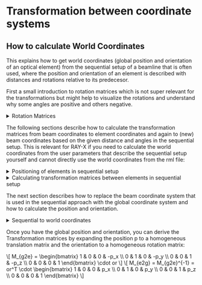 # Transformation between coordinate systems

## How to calculate World Coordinates

This explains how to get world coordinates (global position and orientation of an optical element) from the sequential setup of a beamline that is often used, where the position and orientation of an element is described with distances and rotations relative to its predecesor.

First a small introduction to rotation matrices which is not super relevant for the transformations but might help to visualize the rotations and understand why some angles are positive and others negative.
 
<details><summary>Rotation Matrices</summary>

### Rotation matrices

A rotation through an angle \\(\theta\\) can either be active or passive.
An active rotation around for example the z-axis through the angle \\(\theta\\) rotates the point within the coordinate system. Thereby, the coordinates of the point are changed whereas the coordinate system is left unchanged. When looking along the rotation axis in a right-handed coordinate system towards the origin, the rotation direction is counter-clockwise.

\\[
R_a({\theta}) = 
\begin{bmatrix}
    \cos(\theta) & -\sin(\theta) & 0 \\\\
    \sin(\theta) & \cos(\theta) & \\\\
    0           & 0         & 1 
\end{bmatrix}
\\]

A passive rotation leaves the position of the vector unchanged and rotates the axes of the coordinate system relative to the vector i.e. rotates the basis vectors (change of basis). When looking along the rotation-axis towards the origin in a right-handed coordinate system, the rotation of the rotating axes is clockwise. Thus, it is defined as an active rotation (applied to the basis vectors) in the other direction i.e. through the negative angle (\\(\cos(-\theta) = \cos(\theta)\\) and \\(-\sin(\theta) = \sin(-\theta))\\):

\\[   
    R_p({\theta}) = \begin{bmatrix}
    \cos(\theta) & \sin(\theta) & 0 \\\\
    -\sin(\theta) & \cos(\theta) &  \\\\
    0           & 0         & 1 
    \end{bmatrix} = \begin{bmatrix}
    \cos(-\theta) & -\sin(-\theta) & 0 \\\\
    \sin(-\theta) & \cos(-\theta) &  \\\\
    0           & 0         & 1 
    \end{bmatrix}
\\]

The relation between axes and the position of the point are the same after each of the rotations: After the passive rotation the basis vectors are different and the vector coordinates stay the same whereas after the active rotation the vector coordinates are different but the basis vectors are the same.

Example for active (left) and passive (right) rotation through \\(\alpha=25^\circ\\): 
![active_passive](/docs/src/uploads/7eb17510a7f200d4ce89ed337e0a4eda/rotation_active_vs_passive.PNG)
 The relative position of the vector to the axes is the same after each rotation. 
See also [active vs passive transformation](https://en.wikipedia.org/wiki/Active_and_passive_transformation)

However, active and passive are in our case only an *interpretation* of the rotations that makes sense when looking at the beamline from a global point of view. Globally seen, the local coordinate system of each optical element is rotated and translated differently with respect to a global coordinate system whereas the vectors (the rays) only change by e.g. reflection when interacting with an element.
Thus, we have coordinate systems for optical elements, that are identical for each element in the sense that the y-axis is the normal and the x-z-plane is the tangent plane of the surface at the origin, and for rays where the center ray is the z-axis and a global system. The transformation between the systems is implemented by rotating and translating the vectors within the same coordinate system.
\\(\rightarrow\\) In the implementation only the vectors are transformed by active transformations and the axes of the coordinate system stay the same, although in the "real world", the beams remain unchanged and only the coordinate system is rotated around them.
</details>

The following sections describe how to calculate the transformation matrices from beam coordinates to element coordinates and again to (new) beam coordinates based on the given distance and angles in the sequential setup.
This is relevant for RAY-X if you need to calculate the world coordinates from the user parameters that describe the sequential setup yourself and cannot directly use the world coordinates from the rml file: 


<details><summary>Positioning of elements in sequential setup</summary>

In the old RAY rays are represented in a beam coordinate system. In that system the main ray always points from the origin towards the z-axis wheras the individual rays have slight deviations in their direction and origin.

Elements are represented in an element coordinate system.
The elements are mostly located in the x-z-plane of their coordinate system. The y-axis is the normal in the center of the element (Visualized in the [documentation](https://it-ed-git.basisit.de/RAY/RAY/-/wikis/uploads/bdcf4515e03b2fccf462c5f0d76052c3/Paper_Schaefers_RAY_Springer_2007.pdf)).


In order to calculate the intersection point with the "quad" function, we first need to transfer the incoming rays from beam coordinates to the object coordinates. The relation between these system is defined by two angles \\(\alpha\\) and \\(\chi\\) and a translation by \\(z_0\\). The transformation affects the position and direction of the ray.

1. the offset \\(z_0\\) describes the distance between the previous element or the source and the current optical element. 

2. the main ray should have a specific incidence angle \\(\alpha\\) (angle between main ray and x-z-plane of the optical element). This rotation is counter-clockwise around the x-axis:

\\[
    R_x({\alpha}) = \begin{bmatrix}
    1 & 0 & 0 \\\\
    0 & \cos(\alpha) & -\sin(\alpha) \\\\
    0 & \sin(\alpha) & \cos(\alpha)
    \end{bmatrix}
\\]

<details><summary>Side note</summary>
Side note for visualization: An example for this rotation interpreted as an [active](/docs/src/uploads/33a69b81f3f7c491842bcdeda4ca97b7/incidence_angle_active.PNG) and as a [passive](/docs/src/uploads/5ab2555382dc2b2ef10a9864aaee0224/incidence_angle_passive.PNG) rotation of the main ray (z-axis) and a ray \\(v\\) through the grazing incidence angle \\(\alpha=25°\\). The first coordinate system shows the incoming ray in the ray-coordinate system. In the second one the rays/the axes are rotated through \\(\alpha\\) such that the rays lie in the element-coordinate system. In the third image the reflection is calculated. Finally, in the last image, the reflected ray/the axes are rotated to the new ray-coordinate system.
Since we are using a right-handed coordinate system, the x-axis points into the image and the rotations that appear to be clockwise are actually counter-clockwise around the x-axis.
</details>

3. The second rotation through angle \\(\chi\\) around the z-axis tilts the optical element such that the ray is not reflected upwards (\\(\chi=0°\\)) but to the right (\\(\chi=90°\\)), downwards (\\(\chi=180°\\)) or to the left (\\(\chi=270°\\)). This is a clockwise rotation. Thus, we rotate through \\(-\chi\\) when \\(\chi\\) is given.

After tracing we need to transform the ray back to the beam coordinate system. Therefore we rotate back around \\(\chi\\) and then rotate around the exit angle \\(\beta\\) All these parameters are given as "user" parameters. The following section describes how to calculate beam-element and element-beam transformation matrices.
</details>


<details><summary>Calculating transformation matrices between elements in sequential setup</summary>

##### Beam to Element
1. Translation by \\(z_0\\) in z direction = distance to preceeding element

2. Rotation by azimuthal angle \\(\chi\\) around z-axis. 

\\[
    R_z(-\chi) = \begin{bmatrix} \cos(-\chi) & -\sin(-\chi) & 0 \\\\
    \sin(-\chi) & \cos(-\chi) & 0 \\\\
    0 & 0 & 1 \end{bmatrix} =
    \begin{bmatrix} \cos(\chi) & \sin(\chi) & 0 \\\\
    -\sin(\chi) & \cos(\chi) & 0 \\\\
    0 & 0 & 1 \end{bmatrix}
\\]

3. Rotation through grazing incidence angle \\(\alpha\\) around x-axis. Sometimes, the normal incidence angle with \\(90°-\alpha\\) is given. Then, it has to be converted to the grazing incidence angle \\(\alpha\\).<br>

\\[
    R_x(\alpha) = \begin{bmatrix} 1 & 0 & 0 \\\\
    0 & \cos(\alpha) & -\sin(\alpha) \\\\
    0 & \sin(\alpha) & \cos(\alpha) \end{bmatrix}
\\]

Putting it all together this is an affine transformation and can be written in homogeneous coordinates as one single matrix:

\\[
\begin{align*}
    M_{b2e} &= R_{x}(\alpha) R_z(-\chi) T_z(z_0) \\\\
    M_{b2e} &= \begin{bmatrix} 1 & 0 & 0 & 0\\\\
    0 & \cos(\alpha) & -\sin(\alpha) & 0 \\\\ 0 & \sin(\alpha) & \cos(\alpha) & 0 \\\\ 0 & 0 & 0 & 1 \end{bmatrix} \cdot \begin{bmatrix} \cos(\chi) & \sin(\chi) & 0 & 0\\\\ -\sin(\chi) & \cos(\chi) & 0 & 0\\\\ 0 & 0 & 1 & 0 \\\\ 0 & 0 & 0 & 1 \end{bmatrix} \cdot \begin{bmatrix} 1 & 0 & 0 & 0 \\\\ 0 & 1 & 0 & 0 \\\\ 0 & 0 & 1 & -z_0 \\\\ 0 & 0 & 0 & 1 \end{bmatrix} \\\\
&= \begin{bmatrix} \cos(\chi) & \sin(\chi) & 0 & 0 \\\\
-\sin(\chi)\cos(\alpha) & \cos(\chi)\cos(\alpha) & -\sin(\alpha) & z_0 \sin(\alpha) \\\\
-\sin(\chi) \sin(\alpha) & \sin(\alpha)\cos(\chi) & \cos(\alpha) & -z_0 \cos(\alpha) \\\\ 0 & 0 & 0 & 1 \end{bmatrix}
\end{align*}
\\]

##### Element to Beam
After the interaction with the element, the reflected ray \\(x_R\\) is transformed back to a beam coordinate system. The rotations around the axes are applied in reverse order.

1. Rotation through gracing exit angle \\(\beta\\) around x-axis. We do not need to rotate back through \\(\alpha\\) but keep rotating in the same direction since the new z-axis should point in the direction of the reflected and not of the incoming main ray. E.g. \\(\beta\\) is the same as \\(\alpha\\) for mirrors.<br>

\\[
    R_x(\beta) = \begin{bmatrix} 1 & 0 & 0 \\\\ 
    0 & \cos(\beta) & -\sin(\beta) \\\\ 0 & \sin(\beta) & \cos(\beta) \end{bmatrix}
\\]

2. Rotation back through \\(\chi\\).<br>

\\[
R_z(\chi) = R_z^{-1}(-\chi) = \begin{bmatrix} \cos(\chi) & -\sin(\chi) & 0 \\\\
    \sin(\chi) & \cos(\chi) & 0 \\\\
    0 & 0 & 1 \end{bmatrix}
\\]

In homogeneous coordinates:

\\[
\begin{align*}
    M_{e2b} &= R_z(\chi)R_{x}(\beta) \\\\
    M_{e2b} &= \begin{bmatrix} \cos(\chi) & -\sin(\chi) & 0 & 0\\\\
    \sin(\chi) & \cos(\chi) & 0 & 0\\\\
    0 & 0 & 1 & 0 \\\\ 0 & 0 & 0 & 1 \end{bmatrix} \cdot  \begin{bmatrix} 1 & 0 & 0 & 0\\\\ 
    0 & \cos(\beta) & -\sin(\beta) & 0 \\\\ 0 & \sin(\beta) & \cos(\beta) & 0 \\\\ 0 & 0 & 0 & 1\end{bmatrix}\\\\
&= \begin{bmatrix} \cos(\chi) & -\sin(\chi) \cos(\beta) & \sin(\chi)\sin(\beta) & 0 \\\\
\sin(\chi) & \cos(\chi)\cos(\beta) & -\cos(\chi)\sin(\beta) & 0 \\\\
0 & \sin(\beta) & \cos(\beta) & 0 \\\\ 0 & 0 & 0 & 1 \end{bmatrix}
\end{align*}
\\]

(Since there is no translation a 3x3 matrix would suffice)

### Misalignment
Misalignment is used when the optical element does not lie exactly where it should after applying the beam to element matrix. Therefore some rotation or translation might be necessary before the intersection point can be calculated.

The misalignment transformation matrix \\(M_{mis}\\) is simply derived from the user parameters \\(d_x\\), \\(d_y\\), \\(d_z\\), \\(d_{\phi}\\), \\(d_{\psi}\\), \\(d_{\chi}\\). It can be calculated by spliting into a transformation matrix (from \\(d_x\\), \\(d_y\\), \\(d_z\\)) and multiplying with a rotation matrix (from \\(d_{\phi}\\), \\(-d_{\psi}\\), \\(d_{\chi}\\)):

\\[
    \begin{align*}
        M_{mis} &= T_{x,y,z} R_{\phi, -\psi, \chi} \\\\
        &= \begin{bmatrix} 1 & 0 & 0 & -d_x\\\\
        0 & 1 & 0 & -d_y\\\\
        0 & 0 & 1 & -d_z \\\\ 0 & 0 & 0 & 1 \end{bmatrix} \cdot R^x_{-\psi} \cdot R^y_{\phi} \cdot R^z_{\chi}
    \end{align*} 
\\]

where e.g. \\(R^x_{\psi}\\) is the 4x4 homogeneous rotation matrix through \\(\psi\\) around the x-axis.

The inverse misalignment matrix is then calculated as follows:

\\[
    \begin{align*}
        M_{mis}^{-1} &= R_{-\psi, \phi, \chi}^{-1} \cdot T_{x,y,z}^{-1}\\\\
        &= (R^x_{-\psi} \cdot R^y_{\phi} \cdot R^z_{\chi}) ^{T} \cdot 
    \begin{bmatrix}
        1 & 0 & 0 & d_x \\\\
        0 & 1 & 0 & d_y \\\\
        0 & 0 & 1 & d_z \\\\
        0 & 0 & 0 & 1 
    \end{bmatrix} 
    \end{align*}
\\]

Since rotation matrices are orthogonal, the inverse of \\((R^x_{-\psi} R^y_{\phi} R^z_{\chi})\\) is the same as the transpose. The inverse of the translation matrix is the same but with negative offsets.

\\(M_{mis}\\), \\(M_{mis}^{-1}\\) are multiplied with \\(M_{b/g2e}\\) and \\(M_{e2g/b}\\), respectively, to form the final transformation matrices which could be given to the shader if we would still use the sequential approach in RAY-X. However, we use a global coordinate system instead of the beam coordinate system but don't worry you didn't just read all of that for nothing, it will be important in the derivation of the transformation from global to element coordinates and back.
</details>

The next section describes how to replace the beam coordinate system that is used in the sequential approach with the global coordinate system and how to calculate the position and orientation.

<details><summary>Sequential to world coordinates</summary>

As explained in the previous sections, there is no global coordinate system in the sequential implementation but instead rays are transformed from beam coordinate system to element coordinate system and back to a different beam coordinate system such that the z-axis of the beam coordinate system always follows the main ray, which means that the main ray with \\(pos=(0,0,0)\\), \\(dir=(0,0,1)\\) in beam coordinates is always the same after each interaction with an optical element.

In a global coordinate system this is different. The origin of the system is the (first) source. When the main ray hits the first element, it is transformed into the element's coordinate system, traced (e.g. reflected) and transformed back into the global coordinate system. Then it does no longer have the values \\(pos=(0,0,0)\\) and \\(dir=(0,0,1)\\). To achieve this for the first element (i=1) in the beamline, we can still use \\(M_{b2e}\\) that we defined previously \\((M_{g2e}^{-1} = M_{b2e}^{-1})\\) since for the first element the global coordinate system is the same as the beam coordinate system of the incoming rays (bc the source is in \\((0,0,0)\\) which is the origin of both the global coord system and the initial beam coord. system). However, we need a different element to global coordinate system transformation for this elemet \\(M_{g2e}^{-1} \neq M_{b2e}^1\\) and of course also for all following elements. Moreover, for all following elements we also need a different \\(M_{g2e}^i \neq M_{b2e}^i\\) for \\(i>1\\).

### Transformation matrices from position and orientation
global coordinates are sometimes given by the user directly via e.g. an rml file, which stores the global orientation as a 3x3 matrix and the position as a 3 element vector. Expanding both to homogeneous 4x4 rotation/translation matrices makes it possible to calculate \\(M_{g2e}\\) and \\(M_{e2g}\\) by multiplying them.
For the case that the beamline was still build sequentially, it was decided to first build the global position and orientation from \\(\alpha\\), \\(\beta\\), \\(\chi\\), the distance \\(z_0\\) and the misalignment and then derive the matrices \\(M_{g2e}\\) and \\(M_{e2g}\\)  in the same way.

The following calculations can be used for all optical elements. For the ellipsoid, however, the misalignment can be defined in the coordinate system of the mirror or of the curvation. The usual misalignment is in the coordinate system of the mirror. The coordinate system of the curvation differs by a rotation through the tangent angle \\(\theta\\) around the x-axis. This angle depends on the shape of the ellipsoid. Depending on the coordinate system, we add the rotation \\(T_x(\theta)\\) (in red), for all other elements this is irrelevant so \\(\theta = 0\\).

As mentioned before, in the case that the element is the first in the beamline, it is simply placed at a certain distance on the z-axis. Therefore, the position (pos) is, in homogeneous coordinates:

\\[
    pos^0 = \begin{bmatrix} 0 \\\\ 0 \\\\ z_0^0 \\\\ 1 \end{bmatrix} + or^0 \cdot \color{red}{R_x^0(\theta)} \cdot \color{black}{\begin{bmatrix} d_x^0 \\\\ d_y^0 \\\\ d_z^0 \\\\ 1 \end{bmatrix}}
\\]

where or is the orientation of the element and \\(d_x\\), \\(d_y\\), \\(d_z\\) are the positional misalignment.
The orientation of the first element is calculated as follow:

\\[
    or^0 = R_x^0(\alpha) R_z^0(-\chi) \cdot \color{red}{R_x^0(\theta)} \cdot \color{black}{R_{\phi, -\psi, \chi}^0} \cdot \color{red}{R_x^0(\theta)^T} 
\\]

where \\(R_{\phi -\psi \chi}\\) contains the orientational misalignment and \\(R_x(\alpha) R_z(-\chi)\\) is the rotational part of \\(M_{b2e}\\) (without the translation by \\(z_0\\) since the distance is not part of the orientation but of the position)

When the element is not the first in the beamline, we need in addition to the ususal parameters of this element (\\(\alpha\\), \\(\beta\\), \\(\chi\\), the distance \\(z_0\\) and the misalignment) also the global position and orientation and the \\(M_{e2b}\\) matrix of the previous element. Unfortunately, we also have to remove the misalignment from the global position of the previous element (equation 1), then we can add the distance from the previous to new element to the position of the previous element following the direction of the outgoing ray (2). Finally, we can add the positional misalignment of element i to the position (3).

\\[
    \begin{align}
        pos^{(i-1)} &= pos^{i-1} - or^{i-1} \cdot \color{red}{R_x^{i-1}(\theta)} \cdot \color{black}{\begin{bmatrix} d_x^{i-1} \\\\ d_y^{i-1} \\\\ d_z^{i-1} \\\\ 1 \end{bmatrix}} \\\\
        pos^i &= pos^{i-1} - or^{i-1} \cdot R_x^{i-1}(\theta) \cdot \begin{bmatrix} 0 \\\\ 0 \\\\ z_0^i \\\\ 1 \end{bmatrix} \\\\
        pos^i &= pos^i + or^{i} \cdot \color{red}{R_x^{i}(\theta)} \cdot \color{black}{\begin{bmatrix} d_x^i \\\\ d_y^i \\\\ d_z^i \\\\ 1 \end{bmatrix}}
    \end{align}
\\]


The calculation of the orientation of the ith element is a bit simpler. The global orientation of element i is the global orientation of the previous element \\((or^{i-1})\\) without the rotational misalignment (1) multiplied with the rotation of the new element coordinate system with respect to the previous element coordinate system \\((M_{e2b}, \text{eq 2})\\) multiplied with the orientation of the new element in its own element coordinate system (which is calculated in the same way as for the first element: local orientation \\(\cdot\\) misalignment, eq. 3):

\\[
    \begin{align}
        or^{(i-1)} &= or^{i-1} \cdot \color{red}{R_x^{i-1}(\theta)^T} \cdot \color{black}{(R_{\phi, -\psi, \chi}^{i-1})^{T}} \cdot \color{red}{R_x^{i-1}(\theta)} \\\\
        or^i &= or^{(i-1)} \cdot M_{e2b}^{i-1} \\\\
        or^i &= or^i \cdot (R_x^i(\alpha) R_z^i(-\chi) \cdot \color{red}{R_x^i(\theta)} \cdot \color{black}{R_{\phi, -\psi, \chi}^i} \color{red}{R_x^i(\theta)^T})
    \end{align}
\\]

These calculations are done in WorldUserParams.cpp. They have been tested but still there might be some mistake in there, so feel free to question the calculations if something is not working.

</details>

Once you have the global position and orientation, you can derive the Transformation matrices by expanding the position p to a homogeneous translation matrix and the orientation to a homogeneous rotation matrix:

\\[
M_{g2e} = 
\begin{bmatrix} 
1 & 0 & 0 & -p_x \\\\
0 & 1 & 0 & -p_y \\\\
0 & 0 & 1 & -p_z \\\\
0 & 0 & 0 & 1
\end{bmatrix} \cdot or
\\]
\\[
M_{e2g} = M_{g2e}^{-1} = or^T \cdot \begin{bmatrix} 
1 & 0 & 0 & p_x \\\\
0 & 1 & 0 & p_y \\\\
0 & 0 & 1 & p_z \\\\
0 & 0 & 0 & 1
\end{bmatrix}
\\]